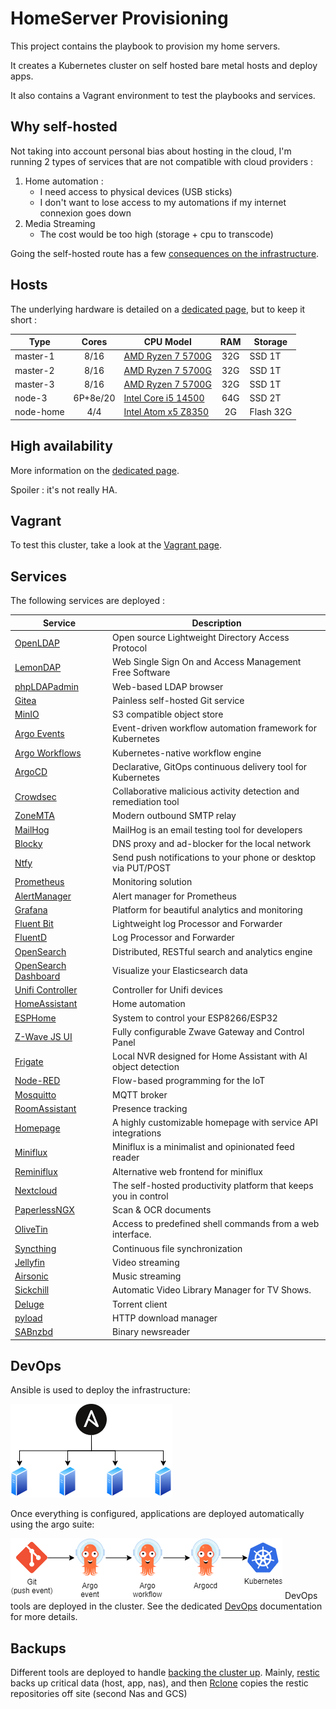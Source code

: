 # HomeServer Provisioning

This project contains the playbook to provision my home servers.

It creates a Kubernetes cluster on self hosted bare metal hosts and deploy apps.

It also contains a Vagrant environment to test the playbooks and services.

## Why self-hosted

Not taking into account personal bias about hosting in the cloud, I'm running 2 types of services that are not compatible with cloud providers :

1. Home automation :
   * I need access to physical devices (USB sticks)
   * I don't want to lose access to my automations if my internet connexion goes down
2. Media Streaming
    * The cost would be too high (storage + cpu to transcode)

Going the self-hosted route has a few [consequences on the infrastructure](docs/Bare_metal_considerations.md).

## Hosts

The underlying hardware is detailed on a [dedicated page](docs/Hardware_detail.md), but to keep it short :

| Type      |  Cores   | CPU Model                                                                                                                                      |  RAM  | Storage   |
| --------- | :------: | ---------------------------------------------------------------------------------------------------------------------------------------------- | :---: | --------- |
| master-1  |   8/16   | [AMD Ryzen 7 5700G](https://www.amd.com/en/products/apu/amd-ryzen-7-5700g)                                                                     |  32G  | SSD 1T    |
| master-2  |   8/16   | [AMD Ryzen 7 5700G](https://www.amd.com/en/products/apu/amd-ryzen-7-5700g)                                                                     |  32G  | SSD 1T    |
| master-3  |   8/16   | [AMD Ryzen 7 5700G](https://www.amd.com/en/products/apu/amd-ryzen-7-5700g)                                                                     |  32G  | SSD 1T    |
| node-3    | 6P+8e/20 | [Intel Core i5 14500](https://ark.intel.com/content/www/us/en/ark/products/236784/intel-core-i5-processor-14500-24m-cache-up-to-5-00-ghz.html) |  64G  | SSD 2T    |
| node-home |   4/4    | [Intel Atom x5 Z8350](https://ark.intel.com/products/93361/Intel-Atom-x5-Z8350-Processor-2M-Cache-up-to-1-92-GHz-)                             |  2G   | Flash 32G |

## High availability

More information on the [dedicated page](docs/High_availability.md).

Spoiler : it's not really HA.

## Vagrant

To test this cluster, take a look at the [Vagrant page](docs/Vagrant.md).

## Services

The following services are deployed :

| Service                                                        | Description                                                     |
| -------------------------------------------------------------- | --------------------------------------------------------------- |
| [OpenLDAP](https://www.openldap.org/)                          | Open source Lightweight Directory Access Protocol               |
| [LemonDAP](https://lemonldap-ng.org/welcome/)                  | Web Single Sign On and Access Management Free Software          |
| [phpLDAPadmin](http://phpldapadmin.sourceforge.net/)           | Web-based LDAP browser                                          |
| [Gitea](https://gitea.io/)                                     | Painless self-hosted Git service                                |
| [MinIO](https://www.crowdsec.net/)                             | S3 compatible object store                                      |
| [Argo Events](https://www.crowdsec.net/)                       | Event-driven workflow automation framework for Kubernetes       |
| [Argo Workflows](https://www.crowdsec.net/)                    | Kubernetes-native workflow engine                               |
| [ArgoCD](https://www.crowdsec.net/)                            | Declarative, GitOps continuous delivery tool for Kubernetes     |
| [Crowdsec](https://www.crowdsec.net/)                          | Collaborative malicious activity detection and remediation tool |
| [ZoneMTA](https://github.com/zone-eu/zone-mta)                 | Modern outbound SMTP relay                                      |
| [MailHog](https://github.com/mailhog/MailHog)                  | MailHog is an email testing tool for developers                 |
| [Blocky](https://0xerr0r.github.io/blocky/)                    | DNS proxy and ad-blocker for the local network                  |
| [Ntfy](https://ntfy.sh/)                                       | Send push notifications to your phone or desktop via PUT/POST   |
| [Prometheus](https://prometheus.io/)                           | Monitoring solution                                             |
| [AlertManager](https://github.com/prometheus/alertmanager)     | Alert manager for Prometheus                                    |
| [Grafana](https://grafana.com/)                                | Platform for beautiful analytics and monitoring                 |
| [Fluent Bit](https://fluentbit.io/)                            | Lightweight log Processor and Forwarder                         |
| [FluentD](https://www.fluentd.org/)                            | Log Processor and Forwarder                                     |
| [OpenSearch](https://opensearch.org/)                          | Distributed, RESTful search and analytics engine                |
| [OpenSearch Dashboard](https://opensearch.org/)                | Visualize your Elasticsearch data                               |
| [Unifi Controller](https://unifi-sdn.ubnt.com/)                | Controller for Unifi devices                                    |
| [HomeAssistant](https://www.home-assistant.io/)                | Home automation                                                 |
| [ESPHome](https://esphome.io/index.html)                       | System to control your ESP8266/ESP32                            |
| [Z-Wave JS UI](https://zwave-js.github.io/zwave-js-ui/)        | Fully configurable Zwave Gateway and Control Panel              |
| [Frigate](https://blakeblackshear.github.io/frigate/)          | Local NVR designed for Home Assistant with AI object detection  |
| [Node-RED](https://nodered.org/)                               | Flow-based programming for the IoT                              |
| [Mosquitto](https://mosquitto.org/)                            | MQTT broker                                                     |
| [RoomAssistant](https://github.com/mKeRix/room-assistant)      | Presence tracking                                               |
| [Homepage](https://gethomepage.dev/)                           | A highly customizable homepage with service API integrations    |
| [Miniflux](https://miniflux.app/)                              | Miniflux is a minimalist and opinionated feed reader            |
| [Reminiflux](https://github.com/reminiflux/reminiflux)         | Alternative web frontend for miniflux                           |
| [Nextcloud](https://nextcloud.com/)                            | The self-hosted productivity platform that keeps you in control |
| [PaperlessNGX](https://github.com/paperless-ngx/paperless-ngx) | Scan & OCR documents                                            |
| [OliveTin](https://docs.olivetin.app/)                         | Access to predefined shell commands from a web interface.       |
| [Syncthing](https://syncthing.net/)                            | Continuous file synchronization                                 |
| [Jellyfin](https://jellyfin.org/)                              | Video streaming                                                 |
| [Airsonic](https://airsonic.github.io/)                        | Music streaming                                                 |
| [Sickchill](https://sickchill.github.io/)                      | Automatic Video Library Manager for TV Shows.                   |
| [Deluge](https://deluge-torrent.org/)                          | Torrent client                                                  |
| [pyload](https://pyload.net/)                                  | HTTP download manager                                           |
| [SABnzbd](https://sabnzbd.org/)                                | Binary newsreader                                               |

## DevOps

Ansible is used to deploy the infrastructure:

![DevOps - Infrastucture](docs/diagrams/DevOps_Infrastructure_-_High_level.png "DevOps - Infrastucture")

Once everything is configured, applications are deployed automatically using the argo suite:

![DevOps - Applications High level](docs/diagrams/DevOps_Applications_-_High_level.png "DevOps - Applications High level")
DevOps tools are deployed in the cluster. See the dedicated [DevOps](docs/DevOps.md) documentation for more details.

## Backups

Different tools are deployed to handle [backing the cluster up](docs/Backups.md).
Mainly, [restic](https://restic.net/) backs up critical data (host, app, nas), and then [Rclone](https://rclone.org/) copies the restic repositories off site (second Nas and GCS)
